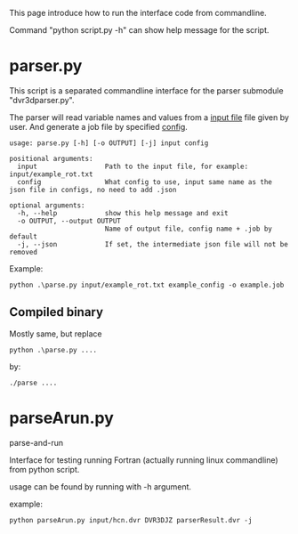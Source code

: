 This page introduce how to run the interface code from commandline.

Command "python script.py -h" can show help message for the script.
# parser.py
This script is a separated commandline interface for the parser submodule "dvr3dparser.py".

The parser will read variable names and values from a [input file](/DVR3Dinterface/input/) file given by user. And generate a job file by specified [config](/DVR3Dinterface/configs/).
~~~~
usage: parse.py [-h] [-o OUTPUT] [-j] input config

positional arguments:
  input                 Path to the input file, for example: input/example_rot.txt
  config                What config to use, input same name as the json file in configs, no need to add .json

optional arguments:
  -h, --help            show this help message and exit
  -o OUTPUT, --output OUTPUT
                        Name of output file, config name + .job by default
  -j, --json            If set, the intermediate json file will not be removed
~~~~
Example:
~~~~
python .\parse.py input/example_rot.txt example_config -o example.job
~~~~

## Compiled binary
Mostly same, but replace
~~~~
python .\parse.py ....
~~~~
by:
~~~~
./parse ....
~~~~

# parseArun.py
parse-and-run

Interface for testing running Fortran (actually running linux commandline) from python script.

usage can be found by running with -h argument.

example:
~~~~
python parseArun.py input/hcn.dvr DVR3DJZ parserResult.dvr -j
~~~~